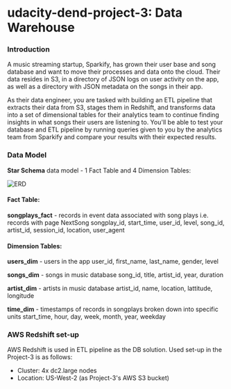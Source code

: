 # udacity-dend-project-3: Data Warehouse

### Introduction
A music streaming startup, Sparkify, has grown their user base and song database and want to move their processes and data onto the cloud. Their data resides in S3, in a directory of JSON logs on user activity on the app, as well as a directory with JSON metadata on the songs in their app.

As their data engineer, you are tasked with building an ETL pipeline that extracts their data from S3, stages them in Redshift, and transforms data into a set of dimensional tables for their analytics team to continue finding insights in what songs their users are listening to. You'll be able to test your database and ETL pipeline by running queries given to you by the analytics team from Sparkify and compare your results with their expected results.


### Data Model
**Star Schema** data model - 1 Fact Table and 4 Dimension Tables:

![ERD](https://github.com/jamesli0512/udacity-dend-project-3/blob/master/ERD.JPG)

#### Fact Table:
**songplays_fact** - records in event data associated with song plays i.e. records with page NextSong
songplay_id, start_time, user_id, level, song_id, artist_id, session_id, location, user_agent

#### Dimension Tables:

**users_dim** - users in the app
user_id, first_name, last_name, gender, level

**songs_dim** - songs in music database
song_id, title, artist_id, year, duration

**artist_dim** - artists in music database
artist_id, name, location, lattitude, longitude

**time_dim** - timestamps of records in songplays broken down into specific units
start_time, hour, day, week, month, year, weekday

### AWS Redshift set-up
AWS Redshift is used in ETL pipeline as the DB solution. Used set-up in the Project-3 is as follows:

* Cluster: 4x dc2.large nodes
* Location: US-West-2 (as Project-3's AWS S3 bucket)

